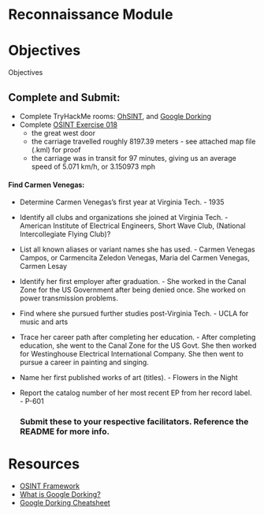 # Reconnaissance Module

# Objectives
  Objectives
## Complete and Submit:
+ Complete TryHackMe rooms: [OhSINT](https://tryhackme.com/room/ohsint), and [Google Dorking](https://tryhackme.com/room/googledorking)
+ Complete [OSINT Exercise 018](https://gralhix.com/list-of-osint-exercises/osint-exercise-018/)
    - the great west door
    - the carriage travelled roughly 8197.39 meters - see attached map file (.kml) for proof
    - the carriage was in transit for 97 minutes, giving us an average speed of 5.071 km/h, or 3.150973 mph

#### Find Carmen Venegas: 
+ Determine Carmen Venegas’s first year at Virginia Tech. - 1935

+ Identify all clubs and organizations she joined at Virginia Tech. - American Institute of Electrical Engineers, Short Wave Club, (National Intercollegiate Flying Club)?

+ List all known aliases or variant names she has used. - Carmen Venegas Campos, or Carmencita Zeledon Venegas, Maria del Carmen Venegas, Carmen Lesay

+ Identify her first employer after graduation. - She worked in the Canal Zone for the US Government after being denied once. She worked on power transmission problems. 

+ Find where she pursued further studies post-Virginia Tech. - UCLA for music and arts

+ Trace her career path after completing her education. - After completing education, she went to the Canal Zone for the US Govt. She then worked for Westinghouse Electrical International Company. She then went to pursue a career in painting and singing.

+ Name her first published works of art (titles). - Flowers in the Night

+ Report the catalog number of her most recent EP from her record label.  - P-601

  ### Submit these to your respective facilitators. Reference the README for more info. 

# Resources
+ [OSINT Framework](https://osintframework.com/)
+ [What is Google Dorking?](https://www.imperva.com/learn/application-security/google-dorking-hacking/)
+ [Google Dorking Cheatsheet](https://gist.github.com/sundowndev/283efaddbcf896ab405488330d1bbc06)
